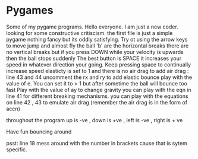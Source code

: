 # Pygames
Some of my pygame programs.
Hello everyone.
I am just a new coder. looking for some constructive critiscism.
the first file is just a simple pygame nothing fancy but its oddly satisfying.
Try ot using the arrow keys to move jump and almost fly the ball
'b' are the horizontal breaks
there are no vertical breaks but if you press DOWN while your velocity is upwards then the ball stops suddenly
The best button is SPACE it increases your speed in whatever direction your going. Keep pressing space to continually increase speed
elasticty is set to 1 and there is no air drag
to add air drag : line 43 and 44 uncomment the rx and ry
to add elastic bounce play with the value of e. You can set it to > 1 but after sometime the ball will bounce too fast
Play with the value of ay to change gravity
you can play with the eqn in line 41 for different breaking mechanisms.
you can play with the equations on line 42 , 43 to emulate air drag (remember the air drag is in the form of accn)

throughout the program up is -ve , down is +ve , left is -ve , right is + ve

Have fun bouncing around

psst: line 18 mess around with the number in brackets cause that is sytem specific.
